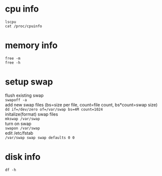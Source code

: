 # cpu info
`lscpu`  
`cat /proc/cpuinfo`  

# memory info
`free -m`  
`free -h`  

# setup swap
flush existing swap  
`swapoff -a`  
add new swap files (bs=size per file, count=file count, bs*count=swap size)  
`dd if=/dev/zero of=/var/swap bs=4M count=1024`  
initalize(format) swap files  
`mkswap /var/swap`  
turn on swap  
`swapon /var/swap`  
edit /etc/fstab  
`/var/swap swap swap defaults 0 0`  

# disk info
`df -h`
